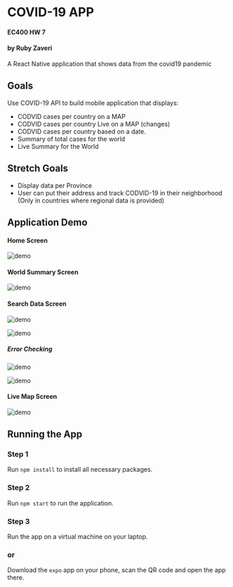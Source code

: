 # COVID-19 APP
#### EC400 HW 7 
#### by Ruby Zaveri
A React Native application that shows data from the covid19 pandemic

## Goals
Use COVID-19 API to build mobile application that displays: 

- CODVID cases per country on a MAP
- CODVID cases per country Live on a MAP (changes)
- CODVID cases per country based on a date.
- Summary of total cases for the world
- Live Summary for the World


## Stretch Goals
- Display data per Province
- User can put their address and track CODVID-19 in their neighborhood (Only in countries where regional data is provided)

## Application Demo

#### Home Screen
![demo](/imgs/homepage.png) 

#### World Summary Screen
![demo](/imgs/summary.PNG)

#### Search Data Screen
![demo](/imgs/search_ex.PNG)

![demo](/imgs/search_correct.PNG)

##### Error Checking
![demo](/imgs/search_wrong_country.PNG)

![demo](/imgs/search_wrong_date.PNG)

#### Live Map Screen
![demo](/imgs/map.PNG)

## Running the App

### Step 1
Run ```npm install``` to install all necessary packages. 

### Step 2

Run ```npm start``` to run the application. 

### Step 3

Run the app on a virtual machine on your laptop. 

### or

Download the ```expo``` app on your phone, scan the QR code and open the app there. 

